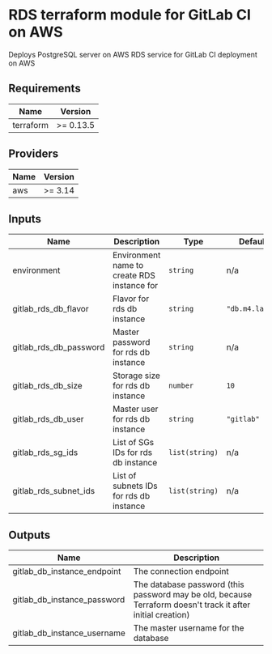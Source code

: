 # RDS terraform module for GitLab CI on AWS

Deploys PostgreSQL server on AWS RDS service for GitLab CI deployment on AWS

## Requirements

| Name | Version |
|------|---------|
| terraform | >= 0.13.5 |

## Providers

| Name | Version |
|------|---------|
| aws | >= 3.14 |

## Inputs

| Name | Description | Type | Default | Required |
|------|-------------|------|---------|:--------:|
| environment | Environment name to create RDS instance for | `string` | n/a | yes |
| gitlab\_rds\_db\_flavor | Flavor for rds db instance | `string` | `"db.m4.large"` | no |
| gitlab\_rds\_db\_password | Master password for rds db instance | `string` | n/a | yes |
| gitlab\_rds\_db\_size | Storage size for rds db instance | `number` | `10` | no |
| gitlab\_rds\_db\_user | Master user for rds db instance | `string` | `"gitlab"` | no |
| gitlab\_rds\_sg\_ids | List of SGs IDs for rds db instance | `list(string)` | n/a | yes |
| gitlab\_rds\_subnet\_ids | List of subnets IDs for rds db instance | `list(string)` | n/a | yes |

## Outputs

| Name | Description |
|------|-------------|
| gitlab\_db\_instance\_endpoint | The connection endpoint |
| gitlab\_db\_instance\_password | The database password (this password may be old, because Terraform doesn't track it after initial creation) |
| gitlab\_db\_instance\_username | The master username for the database |

